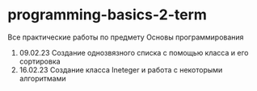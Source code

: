 # programming-basics-2-term
Все практические работы по предмету Основы программирования
1. 09.02.23    Создание однозвязного списка с помощью класса и его сортировка
2. 16.02.23    Создание класса Ineteger и работа с некоторыми алгоритмами
